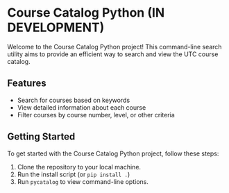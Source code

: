 # Course Catalog Python (IN DEVELOPMENT)

Welcome to the Course Catalog Python project! This command-line search utility aims to provide an efficient way to search and view the UTC course catalog.

## Features

- Search for courses based on keywords
- View detailed information about each course
- Filter courses by course number, level, or other criteria

## Getting Started

To get started with the Course Catalog Python project, follow these steps:

1. Clone the repository to your local machine.
2. Run the install script (or `pip install .`)
3. Run `pycatalog` to view command-line options.